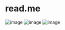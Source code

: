 # read.me
![image](https://github.com/zeepyronian/read.me/assets/133080508/4bec497d-ca7d-4d83-a8b5-9d8900243f95)
![image](https://github.com/zeepyronian/read.me/assets/133080508/1c454759-c579-402a-a411-453f3add2a58)
![image](https://github.com/zeepyronian/read.me/assets/133080508/2a1bc7be-441b-466a-b957-df047d67c237)

